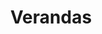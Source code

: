 ---
title: Verandas
phone: (408) 263-8770
website: http://www.caremgt.com/the-verandas.html
management: CA Real Estate Management Corp.
location: "San Jose"
tags: []
---